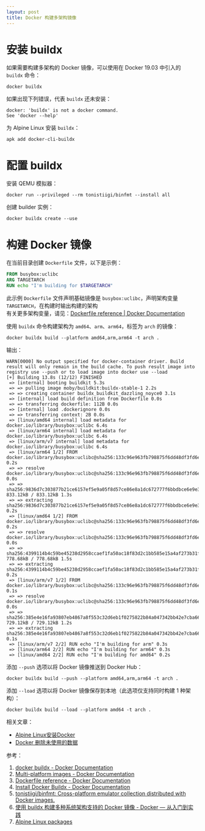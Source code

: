 ```yaml
---
layout: post
title: Docker 构建多架构镜像
---
```


# 安装 buildx
如果需要构建多架构的 Docker 镜像，可以使用在 Docker 19.03 中引入的 `buildx` 命令：
```
docker buildx
```
如果出现下列错误，代表 `buildx` 还未安装：
```
docker: 'buildx' is not a docker command.
See 'docker --help'
```
为 Alpine Linux 安装 `buildx`：
```
apk add docker-cli-buildx
```
# 配置 buildx
安装 QEMU 模拟器：
```
docker run --privileged --rm tonistiigi/binfmt --install all
```
创建 builder 实例：
```
docker buildx create --use
```
# 构建 Docker 镜像
在当前目录创建 `Dockerfile` 文件，以下是示例：
```Dockerfile
FROM busybox:uclibc
ARG TARGETARCH
RUN echo "I'm building for $TARGETARCH"
```
此示例 `Dockerfile` 文件声明基础镜像是 `busybox:uclibc`，声明架构变量 `TARGETARCH`，在构建时输出构建的架构  
有关更多架构变量，请见：[Dockerfile reference | Docker Documentation](https://docs.docker.com/engine/reference/builder/#automatic-platform-args-in-the-global-scope)

使用 `buildx` 命令构建架构为 `amd64`、`arm`、`arm64`，标签为 `arch` 的镜像：
```
docker buildx build --platform amd64,arm,arm64 -t arch .
```
输出：
```
WARN[0000] No output specified for docker-container driver. Build result will only remain in the build cache. To push result image into registry use --push or to load image into docker use --load 
[+] Building 13.8s (12/12) FINISHED
 => [internal] booting buildkit 5.3s
 => => pulling image moby/buildkit:buildx-stable-1 2.2s
 => => creating container buildx_buildkit_dazzling_noyce0 3.1s
 => [internal] load build definition from Dockerfile 0.0s
 => => transferring dockerfile: 112B 0.0s
 => [internal] load .dockerignore 0.0s
 => => transferring context: 2B 0.0s
 => [linux/amd64 internal] load metadata for docker.io/library/busybox:uclibc 6.4s
 => [linux/arm64 internal] load metadata for docker.io/library/busybox:uclibc 6.4s
 => [linux/arm/v7 internal] load metadata for docker.io/library/busybox:uclibc 6.4s
 => [linux/arm64 1/2] FROM docker.io/library/busybox:uclibc@sha256:133c96e963fb798875f6dd48df3fd6e5d474e28b6f90cebef4f49f5b416200db  0.2s
 => => resolve docker.io/library/busybox:uclibc@sha256:133c96e963fb798875f6dd48df3fd6e5d474e28b6f90cebef4f49f5b416200db 0.0s
 => => sha256:9836d7c303877b21ce6157ef5e9a05f8d57ce86e8a1dc672777f6bbdbce6e9e3 833.12kB / 833.12kB 1.3s
 => => extracting sha256:9836d7c303877b21ce6157ef5e9a05f8d57ce86e8a1dc672777f6bbdbce6e9e3 0.2s
 => [linux/amd64 1/2] FROM docker.io/library/busybox:uclibc@sha256:133c96e963fb798875f6dd48df3fd6e5d474e28b6f90cebef4f49f5b416200db 0.2s
 => => resolve docker.io/library/busybox:uclibc@sha256:133c96e963fb798875f6dd48df3fd6e5d474e28b6f90cebef4f49f5b416200db 0.0s
 => => sha256:4399114b4c59be45238d2958ccaef1fa50ac18f83d2c1bb585e15a4af273b31f 778.68kB / 778.68kB 1.5s
 => => extracting sha256:4399114b4c59be45238d2958ccaef1fa50ac18f83d2c1bb585e15a4af273b31f 0.2s
 => [linux/arm/v7 1/2] FROM docker.io/library/busybox:uclibc@sha256:133c96e963fb798875f6dd48df3fd6e5d474e28b6f90cebef4f49f5b416200db 0.1s
 => => resolve docker.io/library/busybox:uclibc@sha256:133c96e963fb798875f6dd48df3fd6e5d474e28b6f90cebef4f49f5b416200db 0.0s
 => => sha256:385e4e16fa93807eb4867a8f553c32d6eb1f0275822b84a047342bb42e7cba66 729.12kB / 729.12kB 1.2s
 => => extracting sha256:385e4e16fa93807eb4867a8f553c32d6eb1f0275822b84a047342bb42e7cba66 0.1s
 => [linux/arm/v7 2/2] RUN echo "I'm building for arm" 0.3s
 => [linux/arm64 2/2] RUN echo "I'm building for arm64" 0.3s
 => [linux/amd64 2/2] RUN echo "I'm building for amd64" 0.2s
 ```
添加 `--push` 选项以将 Docker 镜像推送到 Docker Hub：
```
docker buildx build --push --platform amd64,arm,arm64 -t arch .
```
添加 `--load` 选项以将 Docker 镜像保存到本地（此选项仅支持同时构建 1 种架构）：
```
docker buildx build --load --platform amd64 -t arch . 
```

相关文章：
- [Alpine Linux安装Docker](Alpine-add-docker)
- [Docker 删除未使用的数据](docker-system-prune)

参考：
1. [docker buildx - Docker Documentation](https://docs.docker.com/engine/reference/commandline/buildx/)
2. [Multi-platform images - Docker Documentation](https://docs.docker.com/build/building/multi-platform/)
3. [Dockerfile reference - Docker Documentation](https://docs.docker.com/engine/reference/builder/)
4. [Install Docker Buildx - Docker Documentation](https://docs.docker.com/build/install-buildx/)
5. [tonistiigi/binfmt: Cross-platform emulator collection distributed with Docker images.](https://github.com/tonistiigi/binfmt)
6. [使用 buildx 构建多种系统架构支持的 Docker 镜像 - Docker — 从入门到实践](https://yeasy.gitbook.io/docker_practice/buildx/multi-arch-images)
7. [Alpine Linux packages](https://pkgs.alpinelinux.org/package/edge/community/x86/docker-cli-buildx)
